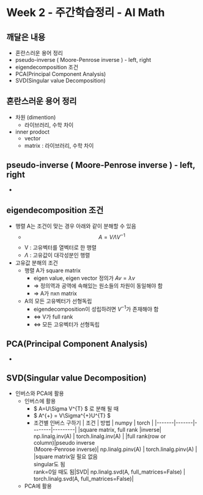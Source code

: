 # Week 2 - 주간학습정리 - AI Math

## 깨달은 내용
* 혼란스러운 용어 정리
* pseudo-inverse ( Moore-Penrose inverse ) - left, right
* eigendecomposition 조건
* PCA(Principal Component Analysis)
* SVD(Singular value Decomposition)

## 혼란스러운 용어 정리
* 차원 (dimention)
    * 라이브러리, 수학 차이
* inner prodoct
    * vector
    * matrix : 라이브러리, 수학 차이

## pseudo-inverse ( Moore-Penrose inverse ) - left, right
* 

## eigendecomposition 조건
* 행렬 A는 조건이 맞는 경우 아래와 같이 분해할 수 있음
    * $$A = V\Lambda V^{-1}$$
    * V : 고유벡터를 열벡터로 한 행렬
    * $\Lambda$ : 고유값이 대각성분인 행렬
* 고유값 분해의 조건
    * 행렬 A가 square matrix 
        * eigen value, eigen vector 정의가 $Av=\lambda v$
        * $\Rightarrow$ 정의역과 공역에 속해있는 원소들의 차원이 동일해야 함
        * $\Rightarrow$ A가 nxn matrix
    * A의 모든 고유벡터가 선형독립
        * eigendecomposition이 성립하려면 $V^{-1}$가 존재해야 함
        * $\Leftrightarrow$ V가 full rank  
        * $\Leftrightarrow$ 모든 고유벡터가 선형독립

## PCA(Principal Component Analysis)
* 

## SVD(Singular value Decomposition)
* 인버스와 PCA에 활용
    * 인버스에 활용
        * $ A=U\Sigma V^{T} $ 로 분해 될 때 
        * $ A^{+} = V\Sigma^{+}U^{T} $ 
        * 조건별 인버스 구하기
            |  조건  |  방법  |  numpy | torch   |
            |-------|-------|--------|---------|
            |square matrix, full rank |inverse| np.linalg.inv(A) | torch.linalg.inv(A) |
            |full rank(row or column)|pseudo inverse<br>(Moore-Penrose inverse)| np.linalg.pinv(A) |  torch.linalg.pinv(A) |
            |square matrix일 필요 없음<br>singular도 됨<br>rank=0일 때도 됨|SVD| np.linalg.svd(A, full_matrices=False) | torch.linalg.svd(A, full_matrices=False)|
    * PCA에 활용
